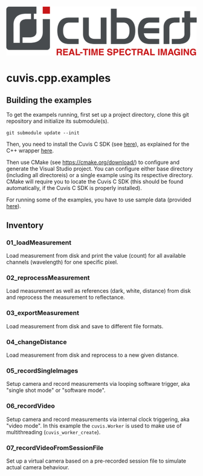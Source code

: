 ![image](https://raw.githubusercontent.com/cubert-hyperspectral/cuvis.sdk/main/branding/logo/banner.png)

# cuvis.cpp.examples

## Building the examples
To get the exampels running, first set up a project directory, clone this git repository and initialize its submodule(s).

```
git submodule update --init
```

Then, you need to install the Cuvis C SDK (see [here](https://cloud.cubert-gmbh.de/index.php/s/m1WfR66TjcGl96z)), as explained for the C++ wrapper [here](https://github.com/cubert-hyperspectral/cuvis.cpp).

Then use CMake (see https://cmake.org/download/) to configure and generate the Visual Studio project. You can configure either base directory (including all directoreis) or a single example using its respective directory.
CMake will require you to locate the Cuvis C SDK (this should be found automatically, if the Cuvis C SDK is properly installed). 

For running some of the examples, you have to use sample data (provided [here](https://cloud.cubert-gmbh.de/index.php/s/3oECVGWpC1NpNqC)).

## Inventory

### 01_loadMeasurement
Load measurement from disk and print the value (count) for all available channels (wavelength) for one specific pixel.

### 02_reprocessMeasurement
Load measurement as well as references (dark, white, distance) from disk and reprocess the measurement to reflectance.

### 03_exportMeasurement
Load measurement from disk and save to different file formats.

### 04_changeDistance
Load measurement from disk and reprocess to a new given distance.

### 05_recordSingleImages
Setup camera and record measurements via looping software trigger, aka 
"single shot mode" or "software mode".

### 06_recordVideo
Setup camera and record measurements via internal clock triggering, aka "video mode". In this example the `cuvis.Worker` is used to make use of multithreading (`cuvis_worker_create`).

### 07_recordVideoFromSessionFile
Set up a virtual camera based on a pre-recorded session file to simulate actual camera behaviour.
